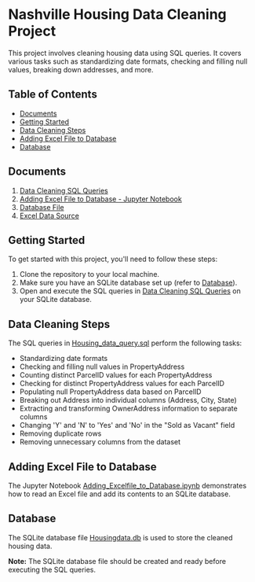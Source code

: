 # Nashville Housing Data Cleaning Project

This project involves cleaning housing data using SQL queries. It covers various tasks such as standardizing date formats, checking and filling null values, breaking down addresses, and more.

## Table of Contents

- [Documents](#documents)
- [Getting Started](#getting-started)
- [Data Cleaning Steps](#data-cleaning-steps)
- [Adding Excel File to Database](#adding-excel-file-to-database)
- [Database](#database)

## Documents

1. [Data Cleaning SQL Queries](DataCleaningWithSQL/Housing_data_query.sql)
2. [Adding Excel File to Database - Jupyter Notebook](DataCleaningWithSQL/Adding_Excelfile_to_Database.ipynb)
3. [Database File](Housingdata.db)
4. [Excel Data Source](DataCleaningWithSQL//NashvilleHousingDataforDataCleaning.xlsx)

## Getting Started

To get started with this project, you'll need to follow these steps:

1. Clone the repository to your local machine.
2. Make sure you have an SQLite database set up (refer to [Database](#database)).
3. Open and execute the SQL queries in [Data Cleaning SQL Queries](DataCleaningWithSQL/Housing_data_query.sql) on your SQLite database.

## Data Cleaning Steps

The SQL queries in [Housing_data_query.sql](DataCleaningWithSQL/Housing_data_query.sql) perform the following tasks:

- Standardizing date formats
- Checking and filling null values in PropertyAddress
- Counting distinct ParcelID values for each PropertyAddress
- Checking for distinct PropertyAddress values for each ParcelID
- Populating null PropertyAddress data based on ParcelID
- Breaking out Address into individual columns (Address, City, State)
- Extracting and transforming OwnerAddress information to separate columns
- Changing 'Y' and 'N' to 'Yes' and 'No' in the "Sold as Vacant" field
- Removing duplicate rows
- Removing unnecessary columns from the dataset

## Adding Excel File to Database

The Jupyter Notebook [Adding_Excelfile_to_Database.ipynb](DataCleaningWithSQL/Adding_Excelfile_to_Database.ipynb) demonstrates how to read an Excel file and add its contents to an SQLite database.

## Database

The SQLite database file [Housingdata.db](Housingdata.db) is used to store the cleaned housing data.

**Note:** The SQLite database file should be created and ready before executing the SQL queries.

